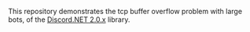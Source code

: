 This repository demonstrates the tcp buffer overflow problem with large bots, of the [Discord.NET 2.0.x](https://github.com/RogueException/Discord.Net) library.

